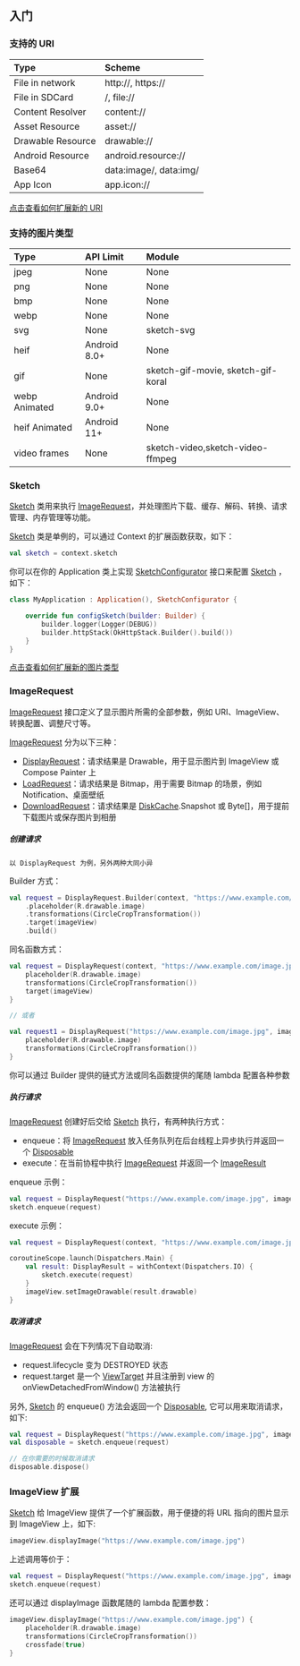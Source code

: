## 入门

### 支持的 URI

|Type|Scheme|
|:---|:---|
|File in network|http://, https:// |
|File in SDCard|/, file:// |
|Content Resolver|content://|
|Asset Resource|asset:// |
|Drawable Resource|drawable:// |
|Android Resource|android.resource:// |
|Base64|data:image/, data:img/ |
|App Icon|app.icon:// |

[点击查看如何扩展新的 URI][fetcher]

### 支持的图片类型

|Type|API Limit|Module|
|:---|:---|:---|
|jpeg|None|None|
|png|None|None|
|bmp|None|None|
|webp|None|None|
|svg|None|sketch-svg|
|heif|Android 8.0+|None|
|gif|None|sketch-gif-movie, sketch-gif-koral|
|webp Animated|Android 9.0+|None|
|heif Animated|Android 11+|None|
|video frames|None|sketch-video,sketch-video-ffmpeg|

### Sketch

[Sketch] 类用来执行 [ImageRequest]，并处理图片下载、缓存、解码、转换、请求管理、内存管理等功能。

[Sketch] 类是单例的，可以通过 Context 的扩展函数获取，如下：

```kotlin
val sketch = context.sketch
```

你可以在你的 Application 类上实现 [SketchConfigurator] 接口来配置 [Sketch] ，如下：

```kotlin
class MyApplication : Application(), SketchConfigurator {

    override fun configSketch(builder: Builder) {
        builder.logger(Logger(DEBUG))
        builder.httpStack(OkHttpStack.Builder().build())
    }
}
```

[点击查看如何扩展新的图片类型][decoder]

### ImageRequest

[ImageRequest] 接口定义了显示图片所需的全部参数，例如 URI、ImageView、转换配置、调整尺寸等。

[ImageRequest] 分为以下三种：

* [DisplayRequest]：请求结果是 Drawable，用于显示图片到 ImageView 或 Compose Painter 上
* [LoadRequest]：请求结果是 Bitmap，用于需要 Bitmap 的场景，例如 Notification、桌面壁纸
* [DownloadRequest]：请求结果是 [DiskCache].Snapshot 或 Byte[]，用于提前下载图片或保存图片到相册

##### 创建请求

`以 DisplayRequest 为例，另外两种大同小异`

Builder 方式：

```kotlin
val request = DisplayRequest.Builder(context, "https://www.example.com/image.jpg")
    .placeholder(R.drawable.image)
    .transformations(CircleCropTransformation())
    .target(imageView)
    .build()
```

同名函数方式：

```kotlin
val request = DisplayRequest(context, "https://www.example.com/image.jpg") {
    placeholder(R.drawable.image)
    transformations(CircleCropTransformation())
    target(imageView)
}

// 或者

val request1 = DisplayRequest("https://www.example.com/image.jpg", imageView) {
    placeholder(R.drawable.image)
    transformations(CircleCropTransformation())
}
```

你可以通过 Builder 提供的链式方法或同名函数提供的尾随 lambda 配置各种参数

##### 执行请求

[ImageRequest] 创建好后交给 [Sketch] 执行，有两种执行方式：

* enqueue：将 [ImageRequest] 放入任务队列在后台线程上异步执行并返回一个 [Disposable]
* execute：在当前协程中执行 [ImageRequest] 并返回一个 [ImageResult]

enqueue 示例：

```kotlin
val request = DisplayRequest("https://www.example.com/image.jpg", imageView)
sketch.enqueue(request)
```

execute 示例：

```kotlin
val request = DisplayRequest(context, "https://www.example.com/image.jpg")

coroutineScope.launch(Dispatchers.Main) {
    val result: DisplayResult = withContext(Dispatchers.IO) {
        sketch.execute(request)
    }
    imageView.setImageDrawable(result.drawable)
}
```

##### 取消请求

[ImageRequest] 会在下列情况下自动取消:

* request.lifecycle 变为 DESTROYED 状态
* request.target 是一个 [ViewTarget] 并且注册到 view 的 onViewDetachedFromWindow() 方法被执行

另外, [Sketch] 的 enqueue() 方法会返回一个 [Disposable], 它可以用来取消请求，如下:

```kotlin
val request = DisplayRequest("https://www.example.com/image.jpg", imageView)
val disposable = sketch.enqueue(request)

// 在你需要的时候取消请求
disposable.dispose()
```

### ImageView 扩展

[Sketch] 给 ImageView 提供了一个扩展函数，用于便捷的将 URL 指向的图片显示到 ImageView 上，如下:

```kotlin
imageView.displayImage("https://www.example.com/image.jpg")
```

上述调用等价于：

```kotlin
val request = DisplayRequest("https://www.example.com/image.jpg", imageView)
sketch.enqueue(request)
```

还可以通过 displayImage 函数尾随的 lambda 配置参数：

```kotlin
imageView.displayImage("https://www.example.com/image.jpg") {
    placeholder(R.drawable.image)
    transformations(CircleCropTransformation())
    crossfade(true)
}
```

[comment]: <> (wiki)

[image_requests]: image_requests.md

[fetcher]: fetcher.md

[decoder]: decoder.md


[comment]: <> (class)

[Sketch]: ../../sketch/src/main/java/com/github/panpf/sketch/Sketch.kt

[SketchConfigurator]: ../../sketch/src/main/java/com/github/panpf/sketch/SketchConfigurator.kt

[ImageRequest]: ../../sketch/src/main/java/com/github/panpf/sketch/request/ImageRequest.kt

[ImageResult]: ../../sketch/src/main/java/com/github/panpf/sketch/request/ImageResult.kt

[Disposable]: ../../sketch/src/main/java/com/github/panpf/sketch/request/Disposable.kt

[DisplayRequest]: ../../sketch/src/main/java/com/github/panpf/sketch/request/DisplayRequest.kt

[LoadRequest]: ../../sketch/src/main/java/com/github/panpf/sketch/request/LoadRequest.kt

[DownloadRequest]: ../../sketch/src/main/java/com/github/panpf/sketch/request/DownloadRequest.kt

[ViewTarget]: ../../sketch/src/main/java/com/github/panpf/sketch/target/ViewTarget.kt

[DiskCache]: ../../sketch/src/main/java/com/github/panpf/sketch/cache/DiskCache.kt